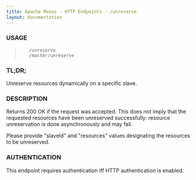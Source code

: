 ```yaml
---
title: Apache Mesos - HTTP Endpoints - /unreserve
layout: documentation
---
```

<!--- This is an automatically generated file. DO NOT EDIT! --->

### USAGE ###
>        /unreserve
>        /master/unreserve

### TL;DR; ###
Unreserve resources dynamically on a specific slave.

### DESCRIPTION ###
Returns 200 OK if the request was accepted. This does not
imply that the requested resources have been unreserved successfully:
resource unreservation is done asynchronously and may fail.

Please provide "slaveId" and "resources" values designating
the resources to be unreserved.


### AUTHENTICATION ###
This endpoint requires authentication iff HTTP authentication is
enabled.